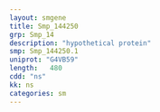 ```yaml
---
layout: smgene
title: Smp_144250
grp: Smp_14
description: "hypothetical protein"
smp: Smp_144250.1
uniprot: "G4VB59"
length:   480
cdd: "ns"
kk: ns
categories: sm
---
```

